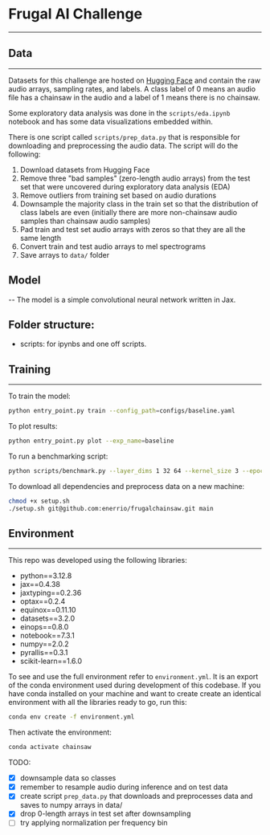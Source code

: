 # Frugal AI Challenge
---


## Data
---
Datasets for this challenge are hosted on [Hugging Face](https://huggingface.co/datasets/rfcx/frugalai) and contain the raw audio arrays, sampling rates, and labels. A class label of 0 means an audio file has a chainsaw in the audio and a label of 1 means there is no chainsaw.

Some exploratory data analysis was done in the `scripts/eda.ipynb` notebook and has some data visualizations embedded within.

There is one script called `scripts/prep_data.py` that is responsible for downloading and preprocessing the audio data. The script will do the following:
1. Download datasets from Hugging Face
2. Remove three "bad samples" (zero-length audio arrays) from the test set that were uncovered during exploratory data analysis (EDA)
3. Remove outliers from training set based on audio durations
4. Downsample the majority class in the train set so that the distribution of class labels are even (initially there are more non-chainsaw audio samples than chainsaw audio samples)
5. Pad train and test set audio arrays with zeros so that they are all the same length
6. Convert train and test audio arrays to mel spectrograms
7. Save arrays to `data/` folder

## Model
--
The model is a simple convolutional neural network written in Jax.

## Folder structure:
* scripts: for ipynbs and one off scripts. 

## Training
---
To train the model:
```bash
python entry_point.py train --config_path=configs/baseline.yaml
```

To plot results:
```bash
python entry_point.py plot --exp_name=baseline
```

To run a benchmarking script:
```bash
python scripts/benchmark.py --layer_dims 1 32 64 --kernel_size 3 --epochs 10 --dtype float32 --batch_size 32
```

To download all dependencies and preprocess data on a new machine:
```bash
chmod +x setup.sh
./setup.sh git@github.com:enerrio/frugalchainsaw.git main
```

## Environment
---
This repo was developed using the following libraries:
* python==3.12.8
* jax==0.4.38
* jaxtyping==0.2.36
* optax==0.2.4
* equinox==0.11.10
* datasets==3.2.0
* einops==0.8.0
* notebook==7.3.1
* numpy==2.0.2
* pyrallis==0.3.1
* scikit-learn==1.6.0

To see and use the full environment refer to `environment.yml`. It is an export of the conda environment used during development of this codebase. If you have conda installed on your machine and want to create create an identical environment with all the libraries ready to go, run this:
```bash
conda env create -f environment.yml
```

Then activate the environment:
```bash
conda activate chainsaw
```

TODO:
- [X] downsample data so classes
- [X] remember to resample audio during inference and on test data
- [X] create script `prep_data.py` that downloads and preprocesses data and saves to numpy arrays in data/
- [X] drop 0-length arrays in test set after downsampling
- [ ] try applying normalization per frequency bin
